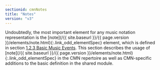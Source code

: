 ```yaml
---
sectionid: cmnNotes
title: "Notes"
version: "v3"
---
```




Undoubtedly, the most important element for any music notation representation is the
[note](/{{ site.baseurl }}/{{ page.version }}/elements/note.html){:.link_odd_elementSpec} element, which is defined in section <a class="link_ptr" title="Basic Music Events" href="/{{ site.baseurl }}/{{ page.version }}/guidelines/shared.html#sharedBasicEvents">1.2.3 Basic Music Events</a>. This section describes the usage of [note](/{{ site.baseurl }}/{{ page.version }}/elements/note.html){:.link_odd_elementSpec} in the CMN repertoire as well as CMN-specific additions to the basic
definition in the shared module.




